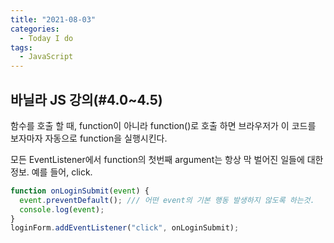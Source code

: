 ```yaml
---
title: "2021-08-03"
categories:
  - Today I do
tags:
  - JavaScript
---
```


## 바닐라 JS 강의(#4.0~4.5)

함수를 호출 할 때, function이 아니라 function()로 호출 하면 브라우저가 이 코드를 보자마자 자동으로 function을 실행시킨다.

모든 EventListener에서 function의 첫번째 argument는 항상 막 벌어진 일들에 대한 정보. 예를 들어, click.

```javascript
function onLoginSubmit(event) {
  event.preventDefault(); /// 어떤 event의 기본 행동 발생하지 않도록 하는것.
  console.log(event);
}
loginForm.addEventListener("click", onLoginSubmit);
```
